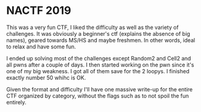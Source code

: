 # NACTF 2019

This was a very fun CTF, I liked the difficulty as well as the variety of challenges. It was obviously a beginner's ctf (explains the absence of big names), geared towards MS/HS and maybe freshmen. In other words, ideal to relax and have some fun.

I ended up solving most of the challenges except Random2 and Cell2 and all pwns after a couple of days. I then started working on the pwn since it's one of my big weakness. I got all of them save for the 2 loopys. I finished exactly number 50 whihc is OK.

Given the format and difficulty I'll have one massive write-up for the entire CTF organized by category, without the flags such as to not spoil the fun entirely.
